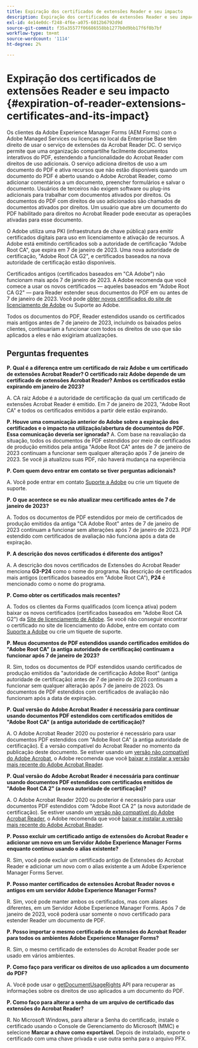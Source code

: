 ```yaml
---
title: Expiração dos certificados de extensões Reader e seu impacto
description: Expiração dos certificados de extensões Reader e seu impacto
exl-id: 4e14e0dc-f248-4f6e-a075-6012b6792d9d
source-git-commit: f35a35577f06686558bb1277b0d9bb17f6f0b7bf
workflow-type: tm+mt
source-wordcount: '1114'
ht-degree: 2%

---
```



# Expiração dos certificados de extensões Reader e seu impacto {#expiration-of-reader-extensions-certificates-and-its-impact}

Os clientes da Adobe Experience Manager Forms (AEM Forms) com o Adobe Managed Services ou licenças no local da Enterprise Base têm direito de usar o serviço de extensões da Acrobat Reader DC. O serviço permite que uma organização compartilhe facilmente documentos interativos do PDF, estendendo a funcionalidade do Acrobat Reader com direitos de uso adicionais. O serviço adiciona direitos de uso a um documento do PDF e ativa recursos que não estão disponíveis quando um documento do PDF é aberto usando o Adobe Acrobat Reader, como adicionar comentários a um documento, preencher formulários e salvar o documento. Usuários de terceiros não exigem software ou plug-ins adicionais para trabalhar com documentos ativados por direitos. Os documentos do PDF com direitos de uso adicionados são chamados de documentos ativados por direitos. Um usuário que abre um documento do PDF habilitado para direitos no Acrobat Reader pode executar as operações ativadas para esse documento.

O Adobe utiliza uma PKI (infraestrutura de chave pública) para emitir certificados digitais para uso em licenciamento e ativação de recursos. A Adobe está emitindo certificados sob a autoridade de certificação &quot;Adobe Root CA&quot;, que expira em 7 de janeiro de 2023. Uma nova autoridade de certificação, &quot;Adobe Root CA G2&quot;, e certificados baseados na nova autoridade de certificação estão disponíveis.

Certificados antigos (certificados baseados em &quot;CA Adobe&quot;) não funcionam mais após 7 de janeiro de 2023. A Adobe recomenda que você comece a usar os novos certificados — aqueles baseados em &quot;Adobe Root CA G2&quot; — para Reader estender seus documentos do PDF em ou antes de 7 de janeiro de 2023.  Você pode [obter novos certificados do site de licenciamento de Adobe](https://licensing.adobe.com/) ou Suporte ao Adobe.

Todos os documentos do PDF, Reader estendidos usando os certificados mais antigos antes de 7 de janeiro de 2023, incluindo os baixados pelos clientes, continuariam a funcionar com todos os direitos de uso que são aplicados a eles e não exigiriam atualizações.

## Perguntas frequentes

**P. Qual é a diferença entre um certificado de raiz Adobe e um certificado de extensões Acrobat Reader? O certificado raiz Adobe depende de um certificado de extensões Acrobat Reader? Ambos os certificados estão expirando em janeiro de 2023?**

A. CA raiz Adobe é a autoridade de certificação da qual um certificado de extensões Acrobat Reader é emitido. Em 7 de janeiro de 2023, &quot;Adobe Root CA&quot; e todos os certificados emitidos a partir dele estão expirando.

**P. Houve uma comunicação anterior do Adobe sobre a expiração dos certificados e o impacto na utilização/abertura de documentos do PDF. Essa comunicação deveria ser ignorada?**
A. Com base na reavaliação da situação, todos os documentos de PDF estendidos por meio de certificados de produção emitidos pela antiga &quot;Adobe Root CA&quot; antes de 7 de janeiro de 2023 continuam a funcionar sem qualquer alteração após 7 de janeiro de 2023. Se você já atualizou suas PDF, não haverá mudança na experiência

**P. Com quem devo entrar em contato se tiver perguntas adicionais?**

A. Você pode entrar em contato [Suporte a Adobe](https://experienceleague.adobe.com/?support-solution=Experience+Manager&amp;lang=pt-BR#support) ou crie um tíquete de suporte.

**P. O que acontece se eu não atualizar meu certificado antes de 7 de janeiro de 2023?**

A. Todos os documentos de PDF estendidos por meio de certificados de produção emitidos da antiga &quot;CA Adobe Root&quot; antes de 7 de janeiro de 2023 continuam a funcionar sem alterações após 7 de janeiro de 2023. PDF estendido com certificados de avaliação não funciona após a data de expiração.

**P. A descrição dos novos certificados é diferente dos antigos?**

A. A descrição dos novos certificados de Extensões do Acrobat Reader menciona **G3-P24** como o nome do programa. Na descrição de certificados mais antigos (certificados baseados em &quot;Adobe Root CA&quot;), **P24** é mencionado como o nome do programa.

**P. Como obter os certificados mais recentes?**

A. Todos os clientes da Forms qualificados (com licença ativa) podem baixar os novos certificados (certificados baseados em &quot;Adobe Root CA G2&quot;) da [Site de licenciamento de Adobe](https://licensing.adobe.com/). Se você não conseguir encontrar o certificado no site de licenciamento do Adobe, entre em contato com [Suporte a Adobe](https://experienceleague.adobe.com/?support-solution=Experience+Manager&amp;lang=en#support) ou crie um tíquete de suporte.

**P. Meus documentos de PDF estendidos usando certificados emitidos do &quot;Adobe Root CA&quot; (a antiga autoridade de certificação) continuam a funcionar após 7 de janeiro de 2023?**

R. Sim, todos os documentos de PDF estendidos usando certificados de produção emitidos da &quot;autoridade de certificação Adobe Root&quot; (antiga autoridade de certificação) antes de 7 de janeiro de 2023 continuam a funcionar sem qualquer alteração após 7 de janeiro de 2023. Os documentos de PDF estendidos com certificados de avaliação não funcionam após a data de expiração.

**P. Qual versão do Adobe Acrobat Reader é necessária para continuar usando documentos PDF estendidos com certificados emitidos de &quot;Adobe Root CA&quot; (a antiga autoridade de certificação)?**

A. O Adobe Acrobat Reader 2020 ou posterior é necessário para usar documentos PDF estendidos com &quot;Adobe Root CA&quot; (a antiga autoridade de certificação). É a versão compatível do Acrobat Reader no momento da publicação deste documento. Se estiver usando um [versão não compatível do Adobe Acrobat](https://helpx.adobe.com/br/support/programs/eol-matrix.html), o Adobe recomenda que você [baixar e instalar a versão mais recente do Adobe Acrobat Reader](https://get.adobe.com/reader/).

**P. Qual versão do Adobe Acrobat Reader é necessária para continuar usando documentos PDF estendidos com certificados emitidos de &quot;Adobe Root CA 2&quot; (a nova autoridade de certificação)?**

A. O Adobe Acrobat Reader 2020 ou posterior é necessário para usar documentos PDF estendidos com &quot;Adobe Root CA 2&quot; (a nova autoridade de certificação). Se estiver usando um [versão não compatível do Adobe Acrobat Reader](https://helpx.adobe.com/support/programs/eol-matrix.html), o Adobe recomenda que você [baixar e instalar a versão mais recente do Adobe Acrobat Reader](https://get.adobe.com/reader/).

**P. Posso excluir um certificado antigo de extensões do Acrobat Reader e adicionar um novo em um Servidor Adobe Experience Manager Forms enquanto continuo usando o alias existente?**

R. Sim, você pode excluir um certificado antigo de Extensões do Acrobat Reader e adicionar um novo com o alias existente a um Adobe Experience Manager Forms Server.

**P. Posso manter certificados de extensões Acrobat Reader novos e antigos em um servidor Adobe Experience Manager Forms?**

R. Sim, você pode manter ambos os certificados, mas com aliases diferentes, em um Servidor Adobe Experience Manager Forms. Após 7 de janeiro de 2023, você poderá usar somente o novo certificado para estender Reader um documento de PDF.

**P. Posso importar o mesmo certificado de extensões do Acrobat Reader para todos os ambientes Adobe Experience Manager Forms?**

R. Sim, o mesmo certificado de extensões do Acrobat Reader pode ser usado em vários ambientes.

**P. Como faço para verificar os direitos de uso aplicados a um documento do PDF?**

A. Você pode usar o [getDocumentUsageRights](https://experienceleague.adobe.com/docs/experience-manager-65/forms/developer-reference/programming-aem-forms-jee/java-api-quick-start-code-examples/acrobat-reader-dc-extensions-service.html?lang=en#quick-start-soap-mode-retrieving-credential-information-using-the-java-api) API para recuperar as informações sobre os direitos de uso aplicados a um documento do PDF.

**P. Como faço para alterar a senha de um arquivo de certificado das extensões do Acrobat Reader?**

R. No Microsoft Windows, para alterar a Senha do certificado, instale o certificado usando o Console de Gerenciamento do Microsoft (MMC) e selecione **Marcar a chave como exportável**. Depois de instalado, exporte o certificado com uma chave privada e use outra senha para o arquivo PFX.


<!-- 
## Applying the certificates {#obtaning-and-applying-the-certificates} 

You can choose one of the following paths to apply latest certificates:

* [Updating certificates for an AEM Forms on JEE environment](#Updating-and-Applying-certificates-for-an-AEM-Forms-on-JEE-environment) 
* [Updating certificates for an AEM Forms on OSGi environment](#Updating-and-applying-certificates-for-an-AEM-Forms-on-OSGi-environment)

>[!NOTE]
>
>The document uses the term certificates and credentials interchangeably.

### Pre-requisites {#Pre-requisites}

Updating the certificates requires using actions available on AEM Forms administrator console and Reader Extension APIs provided by AEM Forms. The document is intended for users and administrators with knowledge of using Adobe Experience Manger Forms APIs. Before you start, ensure that: 

* the user has administrator rights on underlying AEM Forms environment. 
* the user has setup the [development environment](https://experienceleague.adobe.com/docs/experience-manager-65/developing/devtools/howto-projects-eclipse.html) and has access to it.
* [obtain the certificates](#obtain-the-certificates).


### Obtain the certificates {#obtain-the-certificates}

The Rights credential is delivered as a digital certificate that contains the public key, the private key, and the password used to access the credential.

If your organization purchases a production version of Reader Extensions, the production Rights credential is delivered by Adobe Licensing Website (LWS). A production Rights credential is unique to your organization and can enable the specific usage rights that you require.

If you obtained Reader Extensions through a partner or software provider who integrated Reader Extensions into their software, the Rights credential is provided to you by that partner who, in turn, receives this credential from Adobe.

>[!NOTE]
>
>The Rights credential cannot be used for typical document signing or assertion of identity. For these applications, you can use a self-sign certificate or acquire an identity certificate from a Certificate Authority (CA).

The following types of Rights credentials are available:

**Customer Evaluation**: A credential with a short validity period that is provided to customers who want to evaluate Reader Extensions. Usage rights applied to documents using this credential expire when the credential expires. This type of credential is valid only for two to three months.

**Production**: A credential with a long validity period that is provided to customers who purchased the full product. Production credentials are unique to each customer but can be installed on multiple systems.

If you have already used certificates to reader extend PDF files, download a production certificate from [Adobe Licensing Website (LWS)](https://licensing.adobe.com/).

### Applying certificates for an AEM Forms on JEE environment {#Updating-and-Applying-certificates-for-an-AEM-Forms-on-JEE-environment} 

Applying new certificates on AEM Forms on JEE stack requires importing new credentials and applying usage rights. You can use admin console to import credentials and AEM Forms Reader Extension APIs to apply usage rights. 

#### Import and configure credentials 

You can use the Trust Store Management pages to import a new credential. The Trust Store may contain more than one Reader Extensions credential. You must designate one of those credentials as the default Reader Extensions credential. The default credential is used when a Workbench user is unable to determine which credential to use during process creation. These rules apply to default credentials:

* If you import a Reader Extensions credential and the Trust Store contains no other Reader Extensions credentials, it is set as the default.
* If you import a Reader Extensions credential with the Default option selected, the default type is removed from an existing default credential. The imported credential becomes the default.
* You cannot delete a default Reader Extensions credential. To delete the default credential, first set another credential as the default. An exception to this rule is that if there is only one credential, you can delete it even though it is the default.
* You cannot update a default Reader Extensions credential.

To import the credentials: 

1. In administration console, click Settings > Trust Store Management > Local Credentials.
1. Click Import and, under Trust Store Type, select Acrobat Reader DC extensions Credential.
1. (Optional) To indicate that this credential is the default credential to use with Acrobat Reader DC extensions, select Default.
1. In the Alias box, type an identifier for the credential. This identifier is used as the display name for the credential in Acrobat Reader DC extensions. This alias is also used to access the credential programmatically using the AEM forms SDK.
1. Click Choose File to locate the credential, type the password of the credential, and then click OK.

If the error message "Failed to import credential due to either incorrect file format, or incorrect password" appears, verify that the password is valid.

You can also import and delete credentials programmatically. (See [Programming with AEM forms](../../developing/credentials.md).)

<!-- ### Remove usage rights from existing rights-enabled PDF documents

Remove usage rights from existing rights-enabled PDF documents before applying usage rights with latest credentials. AEM Forms on JEE provides APIs to remove usage rights. For detailed instructions, see [Removing Usage Rights from PDF Documents](../../developing/assigning-usage-rights.md#removing-usage-rights-from-pdf-documents).

To remove usage rights for AEM Forms on JEE processes developed in Workbench, see [Workbench Help](https://helpx.adobe.com/content/dam/help/en/experience-manager/6-5/forms/pdf/WorkbenchHelp.pdf). 

#### Apply the usage rights to PDF documents 

After importing new credentials, you can apply usage rights to PDF documents using the Acrobat Reader DC extensions Java Client API and web service.  For details, see [Applying Usage Rights to PDF Documents](../../developing/assigning-usage-rights.md#applying-usage-rights-to-pdf-documents). 


### Applying certificates for an AEM Forms on OSGi environment {#Updating-and-applying-certificates-for-an-AEM-Forms-on-OSGi-environment}

Applying new certificates on AEM Forms on OSGi stack requires importing new credentials and applying usage rights. You can use admin console to import credentials and AEM Forms Reader Extension APIs to apply usage rights. 

#### Import credentials {#Import-credentials}

In an AEM Forms on OSGi environment, a Reader Extension credential is associated with fd-service user. Before adding credentials for fd-user key store, perform the following steps to create a key store: 

1. Log in to your AEM Author instance as an Administrator.
1. Go to **[!UICONTROL Tools]**> **[!UICONTROL Security]**>**[!UICONTROL Users]**.
1. Scroll down the list of users until you find fd-service user account.
1. Click **[!UICONTROL fd-service]** user.
1. Click keystore tab.
1. Click **[!UICONTROL Create KeyStore]**.
1. Set the KeyStore Access Password and save your settings to create the KeyStore password.

After creating the key-store, add credentials to fd-service user. The following video explains the steps: 

>[!VIDEO](https://images-tv.adobe.com/mpcv3/5577/8db8e554-f04b-4fae-8108-b9b5e0eb03ad_1627925794.854x480at800_h264.mp4)

The following command list the details of the pfx file. Before running the command, navigate to the directory that contains the .pfx file.

`keytool -v -list -storetype pkcs12 -keystore [name of your .pfx file]`

For example keytool -v -list -storetype pkcs12 -keystore 1005566.pfx where 1005566.pfx is the name of my pfx file

<!-- ### Remove usage rights from existing rights-enabled PDF documents

Remove usage rights from existing rights-enabled PDF documents before applying usage rights with latest credentials. You can remove the usage rights for a document by invoking the removeUsageRights API from within the docAssuranceServiceAPI. For detailed information, see [Remove Usage Rights](/help/forms/using/aem-document-services-programmatically.md#removing-usage-rights) document.

#### Apply the usage rights to PDF documents 

To apply usage rights in an AEM Forms on OSGi environment, Create custom OSGi service to usage rights to the documents. You can also create a servlet with a POST method to return the reader extended PDF to the user. For detailed instructions, see [Applying Reader Extensions](https://experienceleague.adobe.com/docs/experience-manager-learn/forms/document-services/apply-reader-extension-rights-to-pdf.html).  -->
